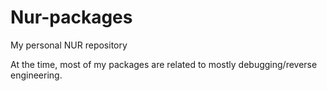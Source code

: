 # Nur-packages
My personal NUR repository

At the time, most of my packages are related to mostly debugging/reverse engineering.
